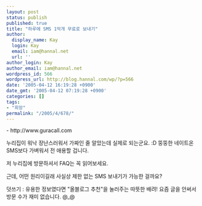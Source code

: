 ```yaml
---
layout: post
status: publish
published: true
title: "하루에 SMS 1억개 무료로 보내기"
author:
  display_name: Kay
  login: Kay
  email: iam@hannal.net
  url: ''
author_login: Kay
author_email: iam@hannal.net
wordpress_id: 566
wordpress_url: http://blog.hannal.com/wp/?p=566
date: '2005-04-12 16:19:28 +0900'
date_gmt: '2005-04-12 07:19:28 +0900'
categories: []
tags:
- "희망"
permalink: "/2005/4/678/"
---
```

<p>- http://www.guracall.com</p>
<p>누리집이 워낙 장난스러워서 가짜인 줄 알았는데 실제로 되는군요. :D 뚱뚱한 네이트온 SMS보다 가벼워서 전 애용할 겁니다.</p>
<p>저 누리집에 방문하셔서 FAQ는 꼭 읽어보세요.</p>
<p>근데, 어떤 원리이길래 사실상 제한 없는 SMS 보내기가 가능한 걸까요?</p>
<p>덧쓰기 : 유용한 정보였다면 "올블로그 추천"을 눌러주는 따뜻한 배려! 요즘 글을 안써서 방문 수가 재미 없습니다. @_@</p>
